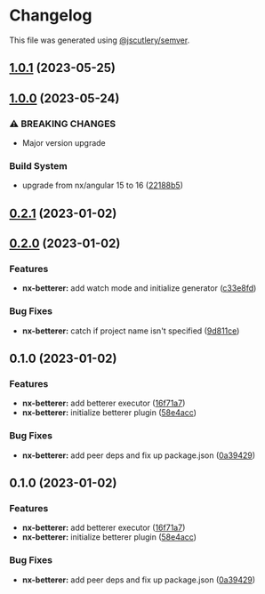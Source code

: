 # Changelog

This file was generated using [@jscutlery/semver](https://github.com/jscutlery/semver).

## [1.0.1](https://github.com/spaceribs/spaceribs/compare/nx-betterer-1.0.0...nx-betterer-1.0.1) (2023-05-25)

## [1.0.0](https://github.com/spaceribs/spaceribs/compare/nx-betterer-0.2.1...nx-betterer-1.0.0) (2023-05-24)


### ⚠ BREAKING CHANGES

* Major version upgrade

### Build System

* upgrade from nx/angular 15 to 16 ([22188b5](https://github.com/spaceribs/spaceribs/commit/22188b5027d6e8e909020af3eaf4e9724d99d2f4))

## [0.2.1](https://github.com/spaceribs/spaceribs/compare/nx-betterer-0.2.0...nx-betterer-0.2.1) (2023-01-02)

## [0.2.0](https://github.com/spaceribs/spaceribs/compare/nx-betterer-0.1.0...nx-betterer-0.2.0) (2023-01-02)


### Features

* **nx-betterer:** add watch mode and initialize generator ([c33e8fd](https://github.com/spaceribs/spaceribs/commit/c33e8fdb1bca61368089573943d0e64c65a7414f))


### Bug Fixes

* **nx-betterer:** catch if project name isn't specified ([9d811ce](https://github.com/spaceribs/spaceribs/commit/9d811ce90b0f493071e9cf951e19e020f1618a9f))

## 0.1.0 (2023-01-02)


### Features

* **nx-betterer:** add betterer executor ([16f71a7](https://github.com/spaceribs/spaceribs/commit/16f71a7a40febb9b91df18029ab143655ba8430f))
* **nx-betterer:** initialize betterer plugin ([58e4acc](https://github.com/spaceribs/spaceribs/commit/58e4acc68088ec00f781f36548589563f5601033))


### Bug Fixes

* **nx-betterer:** add peer deps and fix up package.json ([0a39429](https://github.com/spaceribs/spaceribs/commit/0a39429463d09338c50290d162152cd70d09de9f))

## 0.1.0 (2023-01-02)


### Features

* **nx-betterer:** add betterer executor ([16f71a7](https://github.com/spaceribs/spaceribs/commit/16f71a7a40febb9b91df18029ab143655ba8430f))
* **nx-betterer:** initialize betterer plugin ([58e4acc](https://github.com/spaceribs/spaceribs/commit/58e4acc68088ec00f781f36548589563f5601033))


### Bug Fixes

* **nx-betterer:** add peer deps and fix up package.json ([0a39429](https://github.com/spaceribs/spaceribs/commit/0a39429463d09338c50290d162152cd70d09de9f))
